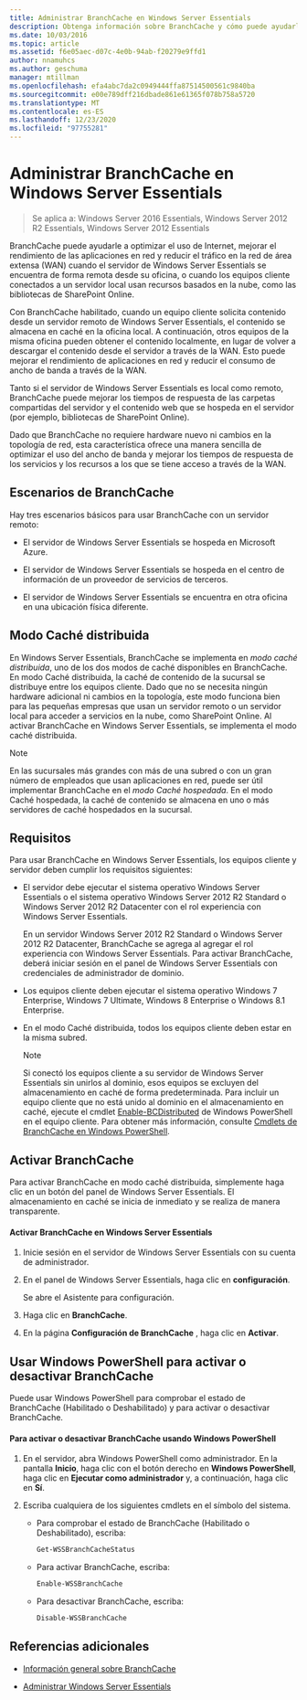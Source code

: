 ```yaml
---
title: Administrar BranchCache en Windows Server Essentials
description: Obtenga información sobre BranchCache y cómo puede ayudarle a optimizar el uso de Internet, mejorar el rendimiento de las aplicaciones en red y reducir el tráfico en la WAN.
ms.date: 10/03/2016
ms.topic: article
ms.assetid: f6e05aec-d07c-4e0b-94ab-f20279e9ffd1
author: nnamuhcs
ms.author: geschuma
manager: mtillman
ms.openlocfilehash: efa4abc7da2c0949444ffa87514500561c9840ba
ms.sourcegitcommit: e00e789dff216dbade861e61365f078b758a5720
ms.translationtype: MT
ms.contentlocale: es-ES
ms.lasthandoff: 12/23/2020
ms.locfileid: "97755281"
---
```

# <a name="manage-branchcache-in-windows-server-essentials"></a>Administrar BranchCache en Windows Server Essentials

>Se aplica a: Windows Server 2016 Essentials, Windows Server 2012 R2 Essentials, Windows Server 2012 Essentials

BranchCache puede ayudarle a optimizar el uso de Internet, mejorar el rendimiento de las aplicaciones en red y reducir el tráfico en la red de área extensa (WAN) cuando el servidor de Windows Server Essentials se encuentra de forma remota desde su oficina, o cuando los equipos cliente conectados a un servidor local usan recursos basados en la nube, como las bibliotecas de SharePoint Online.

 Con BranchCache habilitado, cuando un equipo cliente solicita contenido desde un servidor remoto de Windows Server Essentials, el contenido se almacena en caché en la oficina local. A continuación, otros equipos de la misma oficina pueden obtener el contenido localmente, en lugar de volver a descargar el contenido desde el servidor a través de la WAN. Esto puede mejorar el rendimiento de aplicaciones en red y reducir el consumo de ancho de banda a través de la WAN.

 Tanto si el servidor de Windows Server Essentials es local como remoto, BranchCache puede mejorar los tiempos de respuesta de las carpetas compartidas del servidor y el contenido web que se hospeda en el servidor (por ejemplo, bibliotecas de SharePoint Online).

 Dado que BranchCache no requiere hardware nuevo ni cambios en la topología de red, esta característica ofrece una manera sencilla de optimizar el uso del ancho de banda y mejorar los tiempos de respuesta de los servicios y los recursos a los que se tiene acceso a través de la WAN.

## <a name="branchcache-scenarios"></a>Escenarios de BranchCache
 Hay tres escenarios básicos para usar BranchCache con un servidor remoto:

-   El servidor de Windows Server Essentials se hospeda en Microsoft Azure.

-   El servidor de Windows Server Essentials se hospeda en el centro de información de un proveedor de servicios de terceros.

-   El servidor de Windows Server Essentials se encuentra en otra oficina en una ubicación física diferente.

## <a name="distributed-cache-mode"></a>Modo Caché distribuida
 En Windows Server Essentials, BranchCache se implementa en *modo caché distribuida*, uno de los dos modos de caché disponibles en BranchCache. En modo Caché distribuida, la caché de contenido de la sucursal se distribuye entre los equipos cliente. Dado que no se necesita ningún hardware adicional ni cambios en la topología, este modo funciona bien para las pequeñas empresas que usan un servidor remoto o un servidor local para acceder a servicios en la nube, como SharePoint Online. Al activar BranchCache en Windows Server Essentials, se implementa el modo caché distribuida.

> [!NOTE]
>  En las sucursales más grandes con más de una subred o con un gran número de empleados que usan aplicaciones en red, puede ser útil implementar BranchCache en el *modo Caché hospedada*. En el modo Caché hospedada, la caché de contenido se almacena en uno o más servidores de caché hospedados en la sucursal.

## <a name="requirements"></a>Requisitos
 Para usar BranchCache en Windows Server Essentials, los equipos cliente y servidor deben cumplir los requisitos siguientes:

-   El servidor debe ejecutar el sistema operativo Windows Server Essentials o el sistema operativo Windows Server 2012 R2 Standard o Windows Server 2012 R2 Datacenter con el rol experiencia con Windows Server Essentials.

     En un servidor Windows Server 2012 R2 Standard o Windows Server 2012 R2 Datacenter, BranchCache se agrega al agregar el rol experiencia con Windows Server Essentials. Para activar BranchCache, deberá iniciar sesión en el panel de Windows Server Essentials con credenciales de administrador de dominio.

-   Los equipos cliente deben ejecutar el sistema operativo Windows 7 Enterprise, Windows 7 Ultimate, Windows 8 Enterprise o Windows 8.1 Enterprise.

-   En el modo Caché distribuida, todos los equipos cliente deben estar en la misma subred.

    > [!NOTE]
    >  Si conectó los equipos cliente a su servidor de Windows Server Essentials sin unirlos al dominio, esos equipos se excluyen del almacenamiento en caché de forma predeterminada. Para incluir un equipo cliente que no está unido al dominio en el almacenamiento en caché, ejecute el cmdlet [Enable-BCDistributed](https://technet.microsoft.com/library/hh848398.aspx) de Windows PowerShell en el equipo cliente. Para obtener más información, consulte [Cmdlets de BranchCache en Windows PowerShell](https://technet.microsoft.com/library/hh848392.aspx).


## <a name="turn-branchcache-on"></a>Activar BranchCache
 Para activar BranchCache en modo caché distribuida, simplemente haga clic en un botón del panel de Windows Server Essentials. El almacenamiento en caché se inicia de inmediato y se realiza de manera transparente.

#### <a name="to-turn-on-branchcache-in-windows-server-essentials"></a>Activar BranchCache en Windows Server Essentials

1.  Inicie sesión en el servidor de Windows Server Essentials con su cuenta de administrador.

2.  En el panel de Windows Server Essentials, haga clic en **configuración**.

     Se abre el Asistente para configuración.

3.  Haga clic en **BranchCache**.

4.  En la página **Configuración de BranchCache** , haga clic en **Activar**.

## <a name="use-windows-powershell-to-turn-branchcache-on-or-off"></a>Usar Windows PowerShell para activar o desactivar BranchCache
 Puede usar Windows PowerShell para comprobar el estado de BranchCache (Habilitado o Deshabilitado) y para activar o desactivar BranchCache.

#### <a name="to-turn-branchcache-on-or-off-using-windows-powershell"></a>Para activar o desactivar BranchCache usando Windows PowerShell

1.  En el servidor, abra Windows PowerShell como administrador. En la pantalla **Inicio**, haga clic con el botón derecho en **Windows PowerShell**, haga clic en **Ejecutar como administrador** y, a continuación, haga clic en **Sí**.

2.  Escriba cualquiera de los siguientes cmdlets en el símbolo del sistema.

    -   Para comprobar el estado de BranchCache (Habilitado o Deshabilitado), escriba:

        ```powershell
        Get-WSSBranchCacheStatus
        ```

    -   Para activar BranchCache, escriba:

        ```powershell
        Enable-WSSBranchCache
        ```

    -   Para desactivar BranchCache, escriba:

        ```powershell
        Disable-WSSBranchCache
        ```

## <a name="additional-references"></a>Referencias adicionales

-   [Información general sobre BranchCache](/previous-versions/windows/it-pro/windows-server-2012-R2-and-2012/hh831696(v=ws.11))

-   [Administrar Windows Server Essentials](Manage-Windows-Server-Essentials.md)
